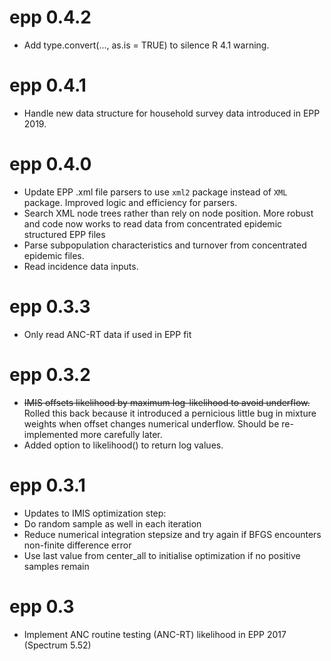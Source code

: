 # epp 0.4.2

- Add type.convert(..., as.is = TRUE) to silence R 4.1 warning.

# epp 0.4.1

- Handle new data structure for household survey data introduced in EPP 2019.

# epp 0.4.0
- Update EPP .xml file parsers to use `xml2` package instead of `XML` package. Improved logic and efficiency for parsers.
- Search XML node trees rather than rely on node position. More robust and code now works to read data from concentrated epidemic structured EPP files
- Parse subpopulation characteristics and turnover from concentrated epidemic files.
- Read incidence data inputs.

# epp 0.3.3

- Only read ANC-RT data if used in EPP fit

# epp 0.3.2

- ~~IMIS offsets likelihood by maximum log-likelihood to avoid underflow.~~  Rolled this back because it introduced a pernicious little bug in mixture weights when offset changes numerical underflow. Should be re-implemented more carefully later.
- Added option to likelihood() to return log values.

# epp 0.3.1

- Updates to IMIS optimization step:
 - Do random sample as well in each iteration
 - Reduce numerical integration stepsize and try again if BFGS encounters non-finite difference error
 - Use last value from center_all to initialise optimization if no positive samples remain

# epp 0.3

- Implement ANC routine testing (ANC-RT) likelihood in EPP 2017 (Spectrum 5.52)
